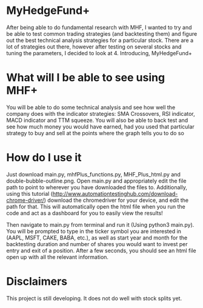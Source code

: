 # MyHedgeFund+

After being able to do fundamental research with MHF, I wanted to try and be able to test common trading strategies (and backtesting them) and figure out the best technical analysis strategies for a particular stock. There are a lot of strategies out there, however after testing on several stocks and tuning the parameters, I decided to look at 4. Introducing, MyHedgeFund+

# What will I be able to see using MHF+

You will be able to do some technical analysis and see how well the company does with the indicator strategies: SMA Crossovers, RSI indicator, MACD indicator and TTM squeeze. You will also be able to back test and see how much money you would have earned, had you used that particular strategy to buy and sell at the points where the graph tells you to do so

# How do I use it

Just download main.py, mhfPlus_functions.py, MHF_Plus_html.py and double-bubble-outline.png. Open main.py and appropriately edit the file path to point to wherever you have downloaded the files to. Additionally, using this tutorial (http://www.automationtestinghub.com/download-chrome-driver/) download the chromedriver for your device, and edit the path for that. This will automatically open the html file when you run the code and act as a dashboard for you to easily view the results!

Then navigate to main.py from terminal and run it (Using python3 main.py). You will be prompted to type in the ticker symbol you are interested in (AAPL, MSFT, CAKE, BABA, etc.), as well as start year and month for the backtesting duration and number of shares you would want to invest per entry and exit of a position. After a few seconds, you should see an html file open up with all the relevant information.

# Disclaimers

This project is still developing. It does not do well with stock splits yet.
